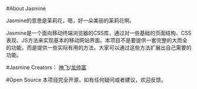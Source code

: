 #About Jasmine

Jasmine的意思是茉莉花，嗯，好一朵美丽的茉莉花啊。

Jasmine是一个面向移动终端浏览器的CSS库，通过对一些基础的页面结构、CSS表现、JS方法来实现基本的移动网站界面。本项目不是要提供一套完整的大而全的功能，而是提供一些实际有用的方法，大家可以通过这些方法扩展出自己需要的功能。

#Jasmine Creators：
[神飞](http://www.qianduan.net)/[龙帅富](http://to.get.her.wf/)

#Open Source
本项目完全开源，如有任何疑问或者建议，欢迎反馈。
